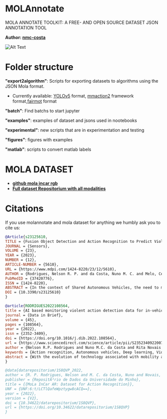 # MOLAnnotate
MOLA ANNOTATE TOOLKIT: A FREE- AND OPEN SOURCE DATASET JSON ANNOTATION TOOL

**Author: [nmc-costa](https://github.com/nmc-costa)**

![Alt Text](https://github.com/eng-motionlab/molannotate/blob/main/figures/annotation_pipeline.png)


# Folder structure

**"export2algorithm"**: Scripts for exporting datasets to algorithms using the JSON Mola format. 
- Currently available: [YOLOv5](https://github.com/ultralytics/yolov5) format, [mmaction2](https://github.com/open-mmlab/mmaction2) framework format,[fairmot](https://github.com/ifzhang/FairMOT) format

**"batch"**: Find batchs to start jupyter

**"examples"**: examples of dataset and jsons used in nootebooks

**"experimental"**: new scripts that are in experimentation and testing

**"figures"**: figures with examples

**"matlab"**: scripts to convert matlab labels


# MOLA DATASET

- [**github mola incar rgb**](https://github.com/eng-motionlab/mola_incar)
- [**Full dataset Repositorium with all modalities**](https://doi.org/10.34622/datarepositorium/1S8QVP)


# Citations
If you use molannotate and mola dataset for anything we humbly ask you to cite us:
```bibtex
@Article{s23125610,
TITLE = {Fusion Object Detection and Action Recognition to Predict Violent Action},
JOURNAL = {Sensors},
VOLUME = {23},
YEAR = {2023},
NUMBER = {12},
ARTICLE-NUMBER = {5610},
URL = {https://www.mdpi.com/1424-8220/23/12/5610},
AUTHOR = {Rodrigues, Nelson R. P. and da Costa, Nuno M. C. and Melo, César and Abbasi, Ali and Fonseca, Jaime C. and Cardoso, Paulo and Borges, João},
PubMedID = {37420776},
ISSN = {1424-8220},
ABSTRACT = {In the context of Shared Autonomous Vehicles, the need to monitor the environment inside the car will be crucial. This article focuses on the application of deep learning algorithms to present a fusion monitoring solution which was three different algorithms: a violent action detection system, which recognizes violent behaviors between passengers, a violent object detection system, and a lost items detection system. Public datasets were used for object detection algorithms (COCO and TAO) to train state-of-the-art algorithms such as YOLOv5. For violent action detection, the MoLa InCar dataset was used to train on state-of-the-art algorithms such as I3D, R(2+1)D, SlowFast, TSN, and TSM. Finally, an embedded automotive solution was used to demonstrate that both methods are running in real-time.},
DOI = {10.3390/s23125610}
}

@article{RODRIGUES2022108564,
title = {AI based monitoring violent action detection data for in-vehicle scenarios},
journal = {Data in Brief},
volume = {45},
pages = {108564},
year = {2022},
issn = {2352-3409},
doi = {https://doi.org/10.1016/j.dib.2022.108564},
url = {https://www.sciencedirect.com/science/article/pii/S2352340922007715},
author = {Nelson R.P. Rodrigues and Nuno M.C. da Costa and Rita Novais and Jaime Fonseca and Paulo Cardoso and João Borges},
keywords = {Action recognition, Autonomous vehicles, Deep learning, Violent action, Dataset},
abstract = {With the evolution of technology associated with mobility and autonomy, Shared Autonomous Vehicles will be a reality. To ensure passenger safety, there is a need to create a monitoring system inside the vehicle capable of recognizing human actions. We introduce two datasets to train human action recognition inside the vehicle, focusing on violence detection. The InCar dataset tackles violent actions for in-car background which give us more realistic data. The InVicon dataset although doesn't have the realistic background as the InCar dataset can provide skeleton (3D body joints) data. This datasets were recorded with RGB, Depth, Thermal, Event-based, and Skeleton data. The resulting dataset contains 6 400 video samples and more than 3 million frames, collected from sixteen distinct subjects. The dataset contains 58 action classes, including violent and neutral (i.e., non-violent) activities.}
}

@data{datarepositorium/1S8QVP_2022,
author = {R. P. Rodrigues, Nelson and M. C. da Costa, Nuno and Novais, Rita and Fonseca, Jaime and Cardoso, Paulo and Borges, Joao},
publisher = {RepositÃ³rio de Dados da Universidade do Minho},
title = {{MoLa InCar AR: Dataset for Action Recognition}},
UNF = {UNF:6:t/LCTlQafeWpztygw8cACQ==},
year = {2022},
version = {V2},
doi = {10.34622/datarepositorium/1S8QVP},
url = {https://doi.org/10.34622/datarepositorium/1S8QVP}
}

```





